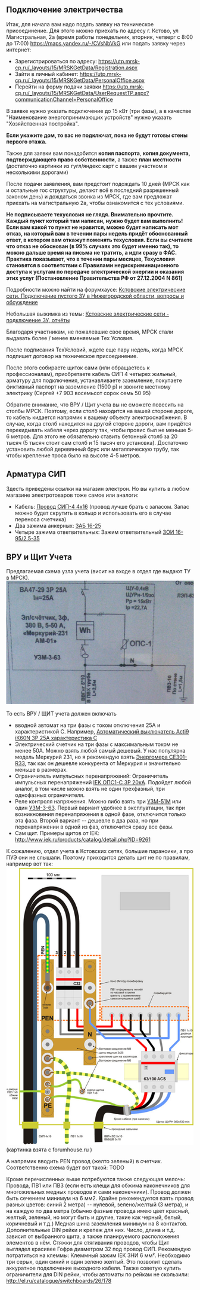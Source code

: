 Подключение электричества
-------------------------

Итак, для начала вам надо подать заявку на техническое присоединение. Для этого можно приехать по 
адресу г. Кстово, ул Магистральная, 2а (время работы понедельник, вторник, четверг с 8:00 до 17:00) 
https://maps.yandex.ru/-/CVsNbVkG или подать заявку через интернет:

 * Зарегистрироваться по адресу: https://utp.mrsk-cp.ru/_layouts/15/MRSKGetData/Registration.aspx
 * Зайти в личный кабинет: https://utp.mrsk-cp.ru/_layouts/15/MRSKGetData/PersonalOffice.aspx
 * Перейти на форму подачи заявки https://utp.mrsk-cp.ru/_layouts/15/MRSKGetData/UserRequestTP.aspx?communicationChannel=PersonalOffice     

В заявке нужно указать подключение до 15 кВт (три фазы), а в качестве "Наименование энергопринимающих устройств" нужно
указать "Хозяйственная постройка". 

**Если укажите дом, то вас не подключат, пока не будут готовы стены первого этажа.**

Также для заявки вам понадобится **копия паспорта**, **копия документа, подтверждающего право собственности**, 
а также **план местности** (достаточно картинки из гугл/яндекс карт с вашим участком и несколькими дорогами)

После подачи заявления, вам предстоит подождать 10 дней (МРСК как и остальные гос структуры, делают всё в последний разрешенный законом день) и дождаться звонка из МРСК, где вам предложат приехать на магистральную 2а, чтобы ознакомится с тех условиями.

**Не  подписываете техусловия не глядя. Внимательно прочтите. Каждый пункт который там написан, нужно будет вам выполнить! Если вам какой то пункт не нравится, можно будет написать мот отказ, на который вам в течении пары недель придёт  обоснованный ответ, в котором вам откажут поменять техусловия. Если вы считаете что отказ не обоснован (в 99% случаях это будет именно так), то можно дальше время на письма не тратить, а идти сразу в ФАС. Практика показывает, что в течении пары месяцев, Техусловия становятся в соответствии с Правилами недискриминационного доступа к услугам по передаче электрической энергии и оказания этих услуг (Постановление Правительства РФ от 27.12.2004 N 861)**

Подробности можно найти на форумхаусе:  [Кстовские электрические сети. Подключение пустого ЗУ в Нижегородской области, вопросы и обсуждение](http://www.consultant.ru/document/cons_doc_LAW_51030/)

Небольшая выжимка из темы:  [Кстовские электрические сети - подключение ЗУ, отчёты](https://www.forumhouse.ru/threads/316106/)

Благодаря участникам, не пожалевшие свое время, МРСК стали выдавать более / менее вменяемые Тех Условия.

После подписания ТехУсловий, ждете еще пару недель, когда МРСК подпишет договор на техническое присоединение.

После этого  собираете щиток сами (или обращаетесь к профессионалам), приобретаете кабель СИП 4 четырех жильный, арматуру для подключения, устанавливаете заземление, покупаете фиктивный паспорт на заземление (1500 р) и звоните местному электрику (Сергей +7 903 восемьсот сорок семь 50 95)

Обратите внимание, что ВРУ / Щит учета вы не сможете повесить на столбы МРСК. Поэтому, если столб находится на вашей стороне дороге, то кабель кидается напрямик к вашему объекту электроснабжения. В случае, когда столб находится на другой стороне дороги, вам придётся перекидывать кабеля через дорогу так, чтобы провис был не меньше 5-6 метров. Для этого не обязательно ставить бетонный столб за 20 тысяч (5 тысяч стоит сам столб и 15 тысяч его установка). Достаточно установить любой деревянный брус или металлическую трубу, так чтобы крепление троса было на высоте 4-5 метров.  

Арматура СИП
------------

Здесть приведены ссылки на магазин электрон. Но вы купить в любом магазине электротоваров тоже самое или аналоги:
* Кабель: [Провод СИП-4 4x16](http://el.ru/catalogue/cable/8/18)  (провод лучше брать с запасом. Запас можно будет скрутить в кольцо и использовать его в случае переноса счетчика)
* Два зажима анкерных: [ЗАБ 16-25](http://el.ru/catalogue/cable-systems/45/306)
* Четыре зажима ответвительных: Зажим ответвительный [ЗОИ 16-95/2.5-35](http://el.ru/catalogue/cable-systems/45/311)


ВРУ и Щит Учета
---------------

Предлагаемая схема узла учета (висит на входе в отдел где выдают ТУ в МРСК).
![ВРУ](vru.jpg)


То есть ВРУ / ЩИТ учета должен включать 
* вводной автомат на три фазы с током отключения 25А и характеристикой C. Например, [Автоматический выключатель Acti9 iK60N 3P 25А характеристика C](http://el.ru/catalogue/protection-devices/52/349)
* Электрический счетчик на три фазы с максимальным током не менее 50А. Можно взять любой самый дешевый. У нас популярна модель Меркурий 231, но я рекомендую взять [Энергомера CE301-R33](http://www.energomera.ru/ru/products/meters/ce301r33), так как он дешевле конкурента от Меркурия и значительно меньше в размерах.
* Ограничитель импульсных перенапряжений: Ограничитель импульсных перенапряжений [IEK ОПС1-C 3Р 20кА](http://el.ru/catalogue/protection-devices/43/302). Подойдет любой аналог, в том числе можно взять не один трехфазный, три однофазных ограничителя.
* Реле контроля напряжения. Можно либо взять три [УЗМ-51М](http://el.ru/catalogue/control-systems/25/196) или один [УЗМ-3-63](http://meandr.ru/uzm63). Первый вариант удобнее в эксплуатации, так при возникновения перенапряжения в одной фазе, отключится только эта фаза. Второй вариант -- дешевле в два раза, но при перенапряжении в одной из фаз, отключится сразу все фазы.
* Сам щит. Примеры щитов от IEK: http://www.iek.ru/products/catalog/detail.php?ID=9261 

К сожалению, отдел учета в Кстовских сетях, большие параноики, а про ПУЭ они не слышали. Поэтому приходится делать щит не по правилам, например вот так:
![Ящик](yaschik-tncs.jpg)
 (картинка взята c forumhouse.ru )

А напрямик вводить PEN провод (желто зеленый) в счетчик. Соответственно схема будет вот такой: TODO

Кроме перечисленных выше потребуются также следующая мелочь:
Провода, ПВ1 или ПВ3 (если есть клещи для обжима наконечников для многожильных медных проводов и сами наконечники). Провод должен быть сечением минимум на 6 мм2. Крайне рекомендуется взять провод разных цветов: синий 2 метра) -- нулевой,  зелено/желтый (3 метра), и на каждую по два метра (обычно фазные провода имею цвет красный, желтый, зеленый, но могут быть и другие, такие как черный, белый, коричневый и т.д.)
Медная шина заземления минимум на 8 контактов. 
Дополнительные DIN рейки и крепеж для них. Число, длина и т.д. зависит от выбранного щита, а также планируемого расположения элементов в нём.
Стяжки для стягивания проводов, чтобы Щит выглядел красивее
Гофра диаметром 32 под провод СИП. 
Рекомендую потратиться на клеммы: Клеммный зажим IEK ЗНИ 6 мм². Необходимо три серых, один синий и один зелено желтый. Это позволит сделать аккуратное подключение выходного кабеля.
Также советую купить ограничители для DIN рейки, чтобы автоматы по рейкам не скользили: http://el.ru/catalogue/switchboards/26/178
